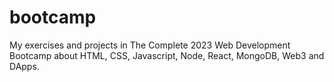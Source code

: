 # bootcamp
 My exercises and projects in The Complete 2023 Web Development Bootcamp about HTML, CSS, Javascript, Node, React, MongoDB, Web3 and DApps.
